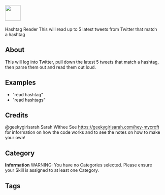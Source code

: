 # <img src='https://raw.githack.com/FortAwesome/Font-Awesome/master/svgs/solid/twitter.svg' card_color='#55ACEE' width='50' height='50' style='vertical-align:bottom'/>
 Hashtag Reader
This will read up to 5 latest tweets from Twitter that match a hashtag

## About 
This will log into Twitter, pull down the latest 5 tweets that match a hashtag, then parse them out and read them out loud.

## Examples 
* "read hashtag"
* "read hashtags"

## Credits 
@geekygirlsarah
Sarah Withee
See https://geekygirlsarah.com/hey-mycroft for information on how the code works and to see the notes on how to make your own!


## Category
**Information**
WARNING: You have no Categories selected. Please ensure your Skill is assigned to at least one Category.

## Tags

